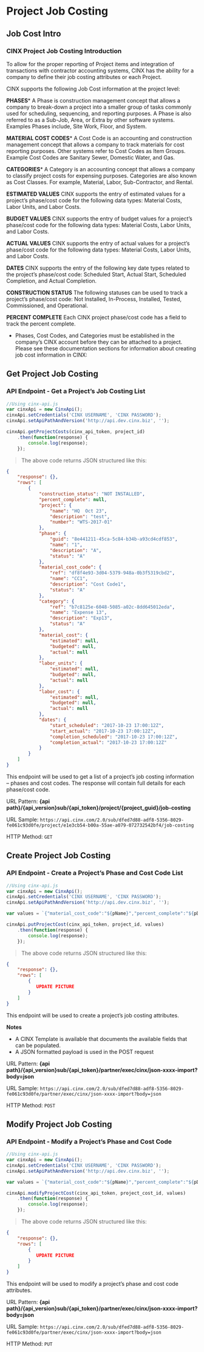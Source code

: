 # Project Job Costing

## Job Cost Intro
### CINX Project Job Costing Introduction

To allow for the proper reporting of Project items and integration of transactions with contractor accounting systems, CINX has the ability for a company to define their job costing attributes or each Project. 

CINX supports the following Job Cost information at the project level:

**PHASES***
A Phase is construction management concept that allows a company to break-down a project into a smaller group of tasks commonly used for scheduling, sequencing, and reporting purposes.  A Phase is also referred to as a Sub-Job, Area, or Extra by other software systems.  Examples Phases include, Site Work, Floor, and System.

**MATERIAL COST CODES***
A Cost Code is an accounting and construction management concept that allows a company to track materials for cost reporting purposes.  Other systems refer to Cost Codes as Item Groups.  Example Cost Codes are Sanitary Sewer, Domestic Water, and Gas.

**CATEGORIES***
A Category is an accounting concept that allows a company to classify project costs for expensing purposes.  Categories are also known as Cost Classes.  For example, Material, Labor, Sub-Contractor, and Rental.

**ESTIMATED VALUES**
CINX supports the entry of estimated values for a project’s phase/cost code for the following data types:  Material Costs, Labor Units, and Labor Costs.

**BUDGET VALUES**
CINX supports the entry of budget values for a project’s phase/cost code for the following data types:  Material Costs, Labor Units, and Labor Costs.

**ACTUAL VALUES**
CINX supports the entry of actual values for a project’s phase/cost code for the following data types:  Material Costs, Labor Units, and Labor Costs.

**DATES**
CINX supports the entry of the following key date types related to the project’s phase/cost code:  Scheduled Start, Actual Start, Scheduled Completion, and Actual Completion.

**CONSTRUCTION STATUS**
The following statuses can be used to track a project’s phase/cost code: Not Installed, In-Process, Installed, Tested, Commissioned, and Operational.

**PERCENT COMPLETE**
Each CINX project phase/cost code has a field to track the percent complete.

* Phases, Cost Codes, and Categories must be established in the company’s CINX account before they can be attached to a project.  Please see these documentation sections for information about creating job cost information in CINX:

## Get Project Job Costing
### API Endpoint - Get a Project’s Job Costing List

```javascript
//Using cinx-api.js
var cinxApi = new CinxApi();
cinxApi.setCredentials('CINX USERNAME', 'CINX PASSWORD');
cinxApi.setApiPathAndVersion('http://api.dev.cinx.biz', '');

cinxApi.getProjectCosts(cinx_api_token, project_id)
    .then(function(response) {
        console.log(response);
    });
```

> The above code returns JSON structured like this:

```json
{
    "response": {},
    "rows": [
        {
            "construction_status": "NOT INSTALLED",
            "percent_complete": null,
            "project": {
                "name": "HQ  Oct 23",
                "description": "test",
                "number": "WTS-2017-01"
            },
            "phase": {
                "guid": "8e441211-45ca-5c84-b34b-a93cd4cdf853",
                "name": "1",
                "description": "A",
                "status": "A"
            },
            "material_cost_code": {
                "ref": "df8f4e93-3d04-5379-948a-0b3f5319cbd2",
                "name": "CC1",
                "description": "Cost Code1",
                "status": "A"
            },
            "category": {
                "ref": "b7c8125e-6048-5085-a02c-8dd645012eda",
                "name": "Expense 13",
                "description": "Exp13",
                "status": "A"
            },
            "material_cost": {
                "estimated": null,
                "budgeted": null,
                "actual": null
            },
            "labor_units": {
                "estimated": null,
                "budgeted": null,
                "actual": null
            },
            "labor_cost": {
                "estimated": null,
                "budgeted": null,
                "actual": null
            },
            "dates": {
                "start_scheduled": "2017-10-23 17:00:12Z",
                "start_actual": "2017-10-23 17:00:12Z",
                "completion_scheduled": "2017-10-23 17:00:12Z",
                "completion_actual": "2017-10-23 17:00:12Z"
            }
        }
    ]
}
```

This endpoint will be used to get a list of a project’s job costing information – phases and cost codes.  The response will contain full details for each phase/cost code.

URL Pattern: **{api path}/{api_version}sub/{api_token}/project/{project_guid}/job-costing**

URL Sample: `https://api.cinx.com/2.0/sub/dfed7d88-adf8-5356-8029-fe061c93d0fe/project/e1e3cb54-b00a-55ae-a079-072732542bf4/job-costing`

HTTP Method: `GET`

## Create Project Job Costing
### API Endpoint - Create a Project’s Phase and Cost Code List

```javascript
//Using cinx-api.js
var cinxApi = new CinxApi();
cinxApi.setCredentials('CINX USERNAME', 'CINX PASSWORD');
cinxApi.setApiPathAndVersion('http://api.dev.cinx.biz', '');

var values = `{"material_cost_code":"${pName}","percent_complete":"${pDescription}","phase":"${pNumber}"}`;

cinxApi.putProjectCost(cinx_api_token, project_id, values)
    .then(function(response) {
        console.log(response);
    });
```

> The above code returns JSON structured like this:

```json
{
    "response": {},
    "rows": [
        {
           UPDATE PICTURE
        }
    ]
}
```

This endpoint will be used to create a project’s job costing attributes.

**Notes**

- A CINX Template is available that documents the available fields that can be populated.
- A JSON formatted payload is used in the POST request

URL Pattern: **{api path}/{api_version}sub/{api_token}/partner/exec/cinx/json-xxxx-import?body=json**

URL Sample: `https://api.cinx.com/2.0/sub/dfed7d88-adf8-5356-8029-fe061c93d0fe/partner/exec/cinx/json-xxxx-import?body=json`

HTTP Method: `POST`

## Modify Project Job Costing
### API Endpoint - Modify a Project’s Phase and Cost Code

```javascript
//Using cinx-api.js
var cinxApi = new CinxApi();
cinxApi.setCredentials('CINX USERNAME', 'CINX PASSWORD');
cinxApi.setApiPathAndVersion('http://api.dev.cinx.biz', '');

var values = `{"material_cost_code":"${pName}","percent_complete":"${pDescription}","phase":"${pNumber}"}`;

cinxApi.modifyProjectCost(cinx_api_token, project_cost_id, values)
    .then(function(response) {
        console.log(response);
    });
```

> The above code returns JSON structured like this:

```json
{
    "response": {},
    "rows": [
        {
           UPDATE PICTURE
        }
    ]
}
```

This endpoint will be used to modify a project’s phase and cost code attributes.

URL Pattern: **{api path}/{api_version}sub/{api_token}/partner/exec/cinx/json-xxxx-import?body=json**

URL Sample: `https://api.cinx.com/2.0/sub/dfed7d88-adf8-5356-8029-fe061c93d0fe/partner/exec/cinx/json-xxxx-import?body=json`

HTTP Method: `PUT`
